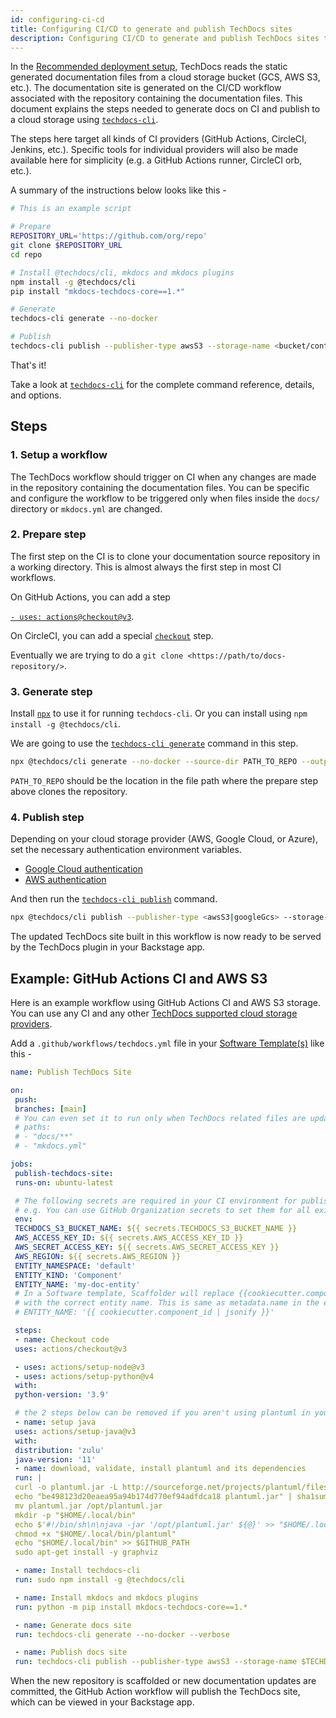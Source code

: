 ```yaml
---
id: configuring-ci-cd
title: Configuring CI/CD to generate and publish TechDocs sites
description: Configuring CI/CD to generate and publish TechDocs sites to cloud storage
---
```


In the [Recommended deployment setup](./architecture.md#recommended-deployment),
TechDocs reads the static generated documentation files from a cloud storage
bucket (GCS, AWS S3, etc.). The documentation site is generated on the CI/CD
workflow associated with the repository containing the documentation files. This
document explains the steps needed to generate docs on CI and publish to a cloud
storage using [`techdocs-cli`](./cli.md).

The steps here target all kinds of CI providers (GitHub Actions, CircleCI,
Jenkins, etc.). Specific tools for individual providers will also be made
available here for simplicity (e.g. a GitHub Actions runner, CircleCI orb,
etc.).

A summary of the instructions below looks like this -

```sh
# This is an example script

# Prepare
REPOSITORY_URL='https://github.com/org/repo'
git clone $REPOSITORY_URL
cd repo

# Install @techdocs/cli, mkdocs and mkdocs plugins
npm install -g @techdocs/cli
pip install "mkdocs-techdocs-core==1.*"

# Generate
techdocs-cli generate --no-docker

# Publish
techdocs-cli publish --publisher-type awsS3 --storage-name <bucket/container> --entity <Namespace/Kind/Name>
```

That's it!

Take a look at [`techdocs-cli`](./cli.md) for the complete command reference,
details, and options.

## Steps

### 1. Setup a workflow

The TechDocs workflow should trigger on CI when any changes are made in the
repository containing the documentation files. You can be specific and configure
the workflow to be triggered only when files inside the `docs/` directory or
`mkdocs.yml` are changed.

### 2. Prepare step

The first step on the CI is to clone your documentation source repository in a
working directory. This is almost always the first step in most CI workflows.

On GitHub Actions, you can add a step

[`- uses: actions@checkout@v3`](https://github.com/actions/checkout).

On CircleCI, you can add a special
[`checkout`](https://circleci.com/docs/2.0/configuration-reference/#checkout)
step.

Eventually we are trying to do a `git clone <https://path/to/docs-repository/>`.

### 3. Generate step

Install [`npx`](https://www.npmjs.com/package/npx) to use it for running
`techdocs-cli`. Or you can install using `npm install -g @techdocs/cli`.

We are going to use the
[`techdocs-cli generate`](./cli.md#generate-techdocs-site-from-a-documentation-project)
command in this step.

```sh
npx @techdocs/cli generate --no-docker --source-dir PATH_TO_REPO --output-dir ./site
```

`PATH_TO_REPO` should be the location in the file path where the prepare step
above clones the repository.

### 4. Publish step

Depending on your cloud storage provider (AWS, Google Cloud, or Azure), set the
necessary authentication environment variables.

- [Google Cloud authentication](https://cloud.google.com/storage/docs/authentication#libauth)
- [AWS authentication](https://docs.aws.amazon.com/sdk-for-javascript/v3/developer-guide/loading-node-credentials-environment.html)

And then run the
[`techdocs-cli publish`](./cli.md#publish-generated-techdocs-sites) command.

```sh
npx @techdocs/cli publish --publisher-type <awsS3|googleGcs> --storage-name <bucket/container> --entity <namespace/kind/name> --directory ./site
```

The updated TechDocs site built in this workflow is now ready to be served by
the TechDocs plugin in your Backstage app.

## Example: GitHub Actions CI and AWS S3

Here is an example workflow using GitHub Actions CI and AWS S3 storage. You can
use any CI and any other
[TechDocs supported cloud storage providers](README.md#platforms-supported).

Add a `.github/workflows/techdocs.yml` file in your
[Software Template(s)](../software-templates/index.md) like this -

```yaml
name: Publish TechDocs Site

on:
 push:
 branches: [main]
 # You can even set it to run only when TechDocs related files are updated.
 # paths:
 # - "docs/**"
 # - "mkdocs.yml"

jobs:
 publish-techdocs-site:
 runs-on: ubuntu-latest

 # The following secrets are required in your CI environment for publishing files to AWS S3.
 # e.g. You can use GitHub Organization secrets to set them for all existing and new repositories.
 env:
 TECHDOCS_S3_BUCKET_NAME: ${{ secrets.TECHDOCS_S3_BUCKET_NAME }}
 AWS_ACCESS_KEY_ID: ${{ secrets.AWS_ACCESS_KEY_ID }}
 AWS_SECRET_ACCESS_KEY: ${{ secrets.AWS_SECRET_ACCESS_KEY }}
 AWS_REGION: ${{ secrets.AWS_REGION }}
 ENTITY_NAMESPACE: 'default'
 ENTITY_KIND: 'Component'
 ENTITY_NAME: 'my-doc-entity'
 # In a Software template, Scaffolder will replace {{cookiecutter.component_id | jsonify}}
 # with the correct entity name. This is same as metadata.name in the entity's catalog-info.yaml
 # ENTITY_NAME: '{{ cookiecutter.component_id | jsonify }}'

 steps:
 - name: Checkout code
 uses: actions/checkout@v3

 - uses: actions/setup-node@v3
 - uses: actions/setup-python@v4
 with:
 python-version: '3.9'

 # the 2 steps below can be removed if you aren't using plantuml in your documentation
 - name: setup java
 uses: actions/setup-java@v3
 with:
 distribution: 'zulu'
 java-version: '11'
 - name: download, validate, install plantuml and its dependencies
 run: |
 curl -o plantuml.jar -L http://sourceforge.net/projects/plantuml/files/plantuml.1.2021.4.jar/download
 echo "be498123d20eaea95a94b174d770ef94adfdca18 plantuml.jar" | sha1sum -c -
 mv plantuml.jar /opt/plantuml.jar
 mkdir -p "$HOME/.local/bin"
 echo $'#!/bin/sh\n\njava -jar '/opt/plantuml.jar' ${@}' >> "$HOME/.local/bin/plantuml"
 chmod +x "$HOME/.local/bin/plantuml"
 echo "$HOME/.local/bin" >> $GITHUB_PATH
 sudo apt-get install -y graphviz

 - name: Install techdocs-cli
 run: sudo npm install -g @techdocs/cli

 - name: Install mkdocs and mkdocs plugins
 run: python -m pip install mkdocs-techdocs-core==1.*

 - name: Generate docs site
 run: techdocs-cli generate --no-docker --verbose

 - name: Publish docs site
 run: techdocs-cli publish --publisher-type awsS3 --storage-name $TECHDOCS_S3_BUCKET_NAME --entity $ENTITY_NAMESPACE/$ENTITY_KIND/$ENTITY_NAME
```

When the new repository is scaffolded or new documentation updates are
committed, the GitHub Action workflow will publish the TechDocs site, which can
be viewed in your Backstage app.
